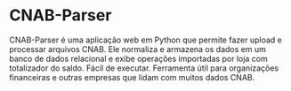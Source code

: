 # CNAB-Parser
CNAB-Parser é uma aplicação web em Python que permite fazer upload e processar arquivos CNAB. Ele normaliza e armazena os dados em um banco de dados relacional e exibe operações importadas por loja com totalizador do saldo. Fácil de executar. Ferramenta útil para organizações financeiras e outras empresas que lidam com muitos dados CNAB.
